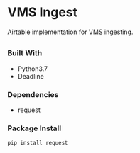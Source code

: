 # VMS Ingest

Airtable implementation for VMS ingesting.

##
### Built With
- Python3.7
- Deadline

### Dependencies
- request

### Package Install
```bash
pip install request
```
